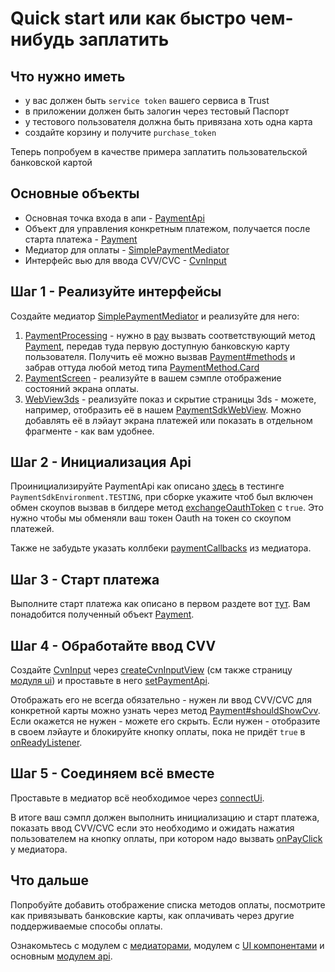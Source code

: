 # Quick start или как быстро чем-нибудь заплатить

## Что нужно иметь
* у вас должен быть `service token` вашего сервиса в Trust
* в приложении должен быть залогин через тестовый Паспорт
* у тестового пользователя должна быть привязана хоть одна карта
* создайте корзину и получите `purchase_token`

Теперь попробуем в качестве примера заплатить пользовательской банковской картой

## Основные объекты
* Основная точка входа в апи - [PaymentApi](../core/core/com.yandex.payment.sdk.core/-payment-api/index.md)
* Объект для управления конкретным платежом, получается после старта платежа - [Payment](../core/core/com.yandex.payment.sdk.core/-payment-api/-payment/index.md)
* Медиатор для оплаты - [SimplePaymentMediator](../datasource/datasource/com.yandex.payment.sdk.datasource.payment/-simple-payment-mediator/index.md)
* Интерфейс вью для ввода CVV/CVC - [CvnInput](../ui/ui/com.yandex.payment.sdk.ui/-cvn-input/index.md)

## Шаг 1 - Реализуйте интерфейсы
Создайте медиатор [SimplePaymentMediator](../datasource/datasource/com.yandex.payment.sdk.datasource.payment/-simple-payment-mediator/index.md) и реализуйте для него:
1. [PaymentProcessing](../datasource/datasource/com.yandex.payment.sdk.datasource.payment.interfaces/-payment-processing/index.md) - нужно в [pay](../datasource/datasource/com.yandex.payment.sdk.datasource.payment.interfaces/-payment-processing/pay.md) вызвать соответствующий метод [Payment](../core/core/com.yandex.payment.sdk.core/-payment-api/-payment/index.md), передав туда первую доступную банковскую карту пользователя. Получить её можно вызвав [Payment#methods](../core/core/com.yandex.payment.sdk.core/-payment-api/-payment/methods.md) и забрав оттуда любой метод типа [PaymentMethod.Card](../core/core/com.yandex.payment.sdk.core.data/-payment-method/-card/index.md)
1. [PaymentScreen](../datasource/datasource/com.yandex.payment.sdk.datasource.payment.interfaces/-payment-screen/index.md) - реализуйте в вашем сэмпле отображение состояний экрана оплаты.
1. [WebView3ds](../datasource/datasource/com.yandex.payment.sdk.datasource.bind.interfaces/-web-view3ds/index.md) - реализуйте показ и скрытие страницы 3ds - можете, например, отобразить её в нашем [PaymentSdkWebView](../ui/ui/com.yandex.payment.sdk.ui.view.webview/-payment-sdk-web-view/index.md). Можно добавлять её в лэйаут экрана платежей или показать в отдельном фрагменте - как вам удобнее.

## Шаг 2 - Инициализация Api
Проинициализируйте PaymentApi как описано [здесь](core/initialization.md) в тестинге `PaymentSdkEnvironment.TESTING`, при сборке укажите чтоб был включен обмен скоупов вызвав в билдере метод [exchangeOauthToken](../core/core/com.yandex.payment.sdk.core/-payment-api/-builder/exchange-oauth-token.md) с `true`.
Это нужно чтобы мы обменяли ваш токен Oauth на токен со скоупом платежей.

Также не забудьте указать коллбеки [paymentCallbacks](../datasource/datasource/com.yandex.payment.sdk.datasource.payment/-simple-payment-mediator/payment-callbacks.md) из медиатора.

## Шаг 3 - Старт платежа
Выполните старт платежа как описано в первом раздете вот [тут](core/payment.md). Вам понадобится полученный объект [Payment](../core/core/com.yandex.payment.sdk.core/-payment-api/-payment/index.md).

## Шаг 4 - Обработайте ввод CVV
Создайте [CvnInput](../ui/ui/com.yandex.payment.sdk.ui/-cvn-input/index.md) через [createCvnInputView](../ui/ui/com.yandex.payment.sdk.ui/-prebuilt-ui-factory/create-cvn-input-view.md) (см также страницу [модуля ui](ui/index.md)) и проставьте в него [setPaymentApi](../ui/ui/com.yandex.payment.sdk.ui/-cvn-input/set-payment-api.md).

Отображать его не всегда обязательно - нужен ли ввод CVV/CVC для конкретной карты можно узнать через метод [Payment#shouldShowCvv](../core/core/com.yandex.payment.sdk.core/-payment-api/-payment/should-show-cvv.md). Если окажется не нужен - можете его скрыть. Если нужен - отобразите в своем лэйауте и блокируйте кнопку оплаты, пока не придёт `true` в [onReadyListener](../ui/ui/com.yandex.payment.sdk.ui/-cvn-input/set-on-ready-listener.md).

## Шаг 5 - Соединяем всё вместе
Проставьте в медиатор всё необходимое через [connectUi](../datasource/datasource/com.yandex.payment.sdk.datasource.payment/-simple-payment-mediator/connect-ui.md).

В итоге ваш сэмпл должен выполнить инициализацию и старт платежа, показать ввод CVV/CVC если это необходимо и ожидать нажатия пользователем на кнопку оплаты, при котором надо вызвать [onPayClick](../datasource/datasource/com.yandex.payment.sdk.datasource.payment/-simple-payment-mediator/on-pay-click.md) у медиатора.

## Что дальше
Попробуйте добавить отображение списка методов оплаты, посмотрите как привязывать банковские карты, как оплачивать через другие поддерживаемые способы оплаты.

Ознакомьтесь с модулем с [медиаторами](datasource/index.md), модулем с [UI компонентами](ui/index.md) и основным [модулем api](core/index.md).
